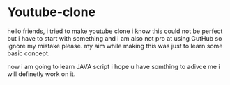 # Youtube-clone
hello friends, 
i tried to make youtube clone i know this could not be perfect 
but i have to start with something and i am also not pro at using GutHub so ignore my mistake please.
my aim while making this was just to learn some basic concept.

now i am going to learn JAVA script i hope u have somthing to adivce me 
i will definetly work on it.
